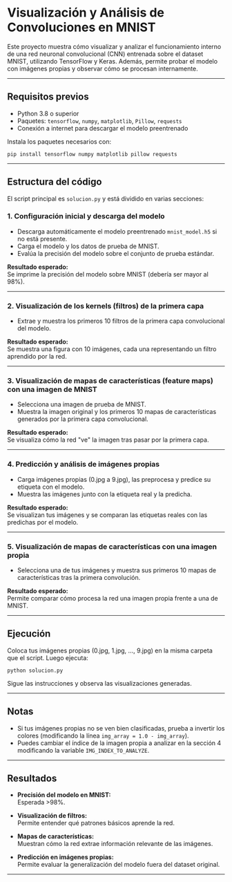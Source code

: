 # Visualización y Análisis de Convoluciones en MNIST

Este proyecto muestra cómo visualizar y analizar el funcionamiento interno de una red neuronal convolucional (CNN) entrenada sobre el dataset MNIST, utilizando TensorFlow y Keras. Además, permite probar el modelo con imágenes propias y observar cómo se procesan internamente.

---

## Requisitos previos

- Python 3.8 o superior
- Paquetes: `tensorflow`, `numpy`, `matplotlib`, `Pillow`, `requests`
- Conexión a internet para descargar el modelo preentrenado

Instala los paquetes necesarios con:

```
pip install tensorflow numpy matplotlib pillow requests
```

---

## Estructura del código

El script principal es `solucion.py` y está dividido en varias secciones:

### 1. **Configuración inicial y descarga del modelo**

- Descarga automáticamente el modelo preentrenado `mnist_model.h5` si no está presente.
- Carga el modelo y los datos de prueba de MNIST.
- Evalúa la precisión del modelo sobre el conjunto de prueba estándar.

**Resultado esperado:**  
Se imprime la precisión del modelo sobre MNIST (debería ser mayor al 98%).

---

### 2. **Visualización de los kernels (filtros) de la primera capa**

- Extrae y muestra los primeros 10 filtros de la primera capa convolucional del modelo.

**Resultado esperado:**  
Se muestra una figura con 10 imágenes, cada una representando un filtro aprendido por la red.

---

### 3. **Visualización de mapas de características (feature maps) con una imagen de MNIST**

- Selecciona una imagen de prueba de MNIST.
- Muestra la imagen original y los primeros 10 mapas de características generados por la primera capa convolucional.

**Resultado esperado:**  
Se visualiza cómo la red "ve" la imagen tras pasar por la primera capa.

---

### 4. **Predicción y análisis de imágenes propias**

- Carga imágenes propias (0.jpg a 9.jpg), las preprocesa y predice su etiqueta con el modelo.
- Muestra las imágenes junto con la etiqueta real y la predicha.

**Resultado esperado:**  
Se visualizan tus imágenes y se comparan las etiquetas reales con las predichas por el modelo.

---

### 5. **Visualización de mapas de características con una imagen propia**

- Selecciona una de tus imágenes y muestra sus primeros 10 mapas de características tras la primera convolución.

**Resultado esperado:**  
Permite comparar cómo procesa la red una imagen propia frente a una de MNIST.

---

## Ejecución

Coloca tus imágenes propias (0.jpg, 1.jpg, ..., 9.jpg) en la misma carpeta que el script. Luego ejecuta:

```
python solucion.py
```

Sigue las instrucciones y observa las visualizaciones generadas.

---

## Notas

- Si tus imágenes propias no se ven bien clasificadas, prueba a invertir los colores (modificando la línea `img_array = 1.0 - img_array`).
- Puedes cambiar el índice de la imagen propia a analizar en la sección 4 modificando la variable `IMG_INDEX_TO_ANALYZE`.

---

## Resultados

- **Precisión del modelo en MNIST:**  
  Esperada >98%.

- **Visualización de filtros:**  
  Permite entender qué patrones básicos aprende la red.

- **Mapas de características:**  
  Muestran cómo la red extrae información relevante de las imágenes.

- **Predicción en imágenes propias:**  
  Permite evaluar la generalización del modelo fuera del dataset original.

---
